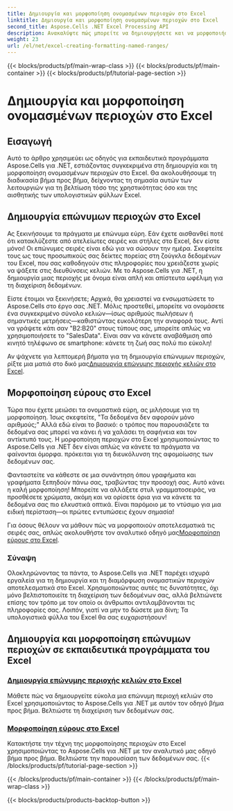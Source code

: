 ```yaml
---
title: Δημιουργία και μορφοποίηση ονομασμένων περιοχών στο Excel
linktitle: Δημιουργία και μορφοποίηση ονομασμένων περιοχών στο Excel
second_title: Aspose.Cells .NET Excel Processing API
description: Ανακαλύψτε πώς μπορείτε να δημιουργήσετε και να μορφοποιήσετε ονομασμένες περιοχές στο Excel με το Aspose.Cells για .NET. Βελτιώστε τη διαχείριση δεδομένων και την οπτική παρουσίασή σας χωρίς κόπο.
weight: 23
url: /el/net/excel-creating-formatting-named-ranges/
---
```


{{< blocks/products/pf/main-wrap-class >}}
{{< blocks/products/pf/main-container >}}
{{< blocks/products/pf/tutorial-page-section >}}

# Δημιουργία και μορφοποίηση ονομασμένων περιοχών στο Excel

## Εισαγωγή

Αυτό το άρθρο χρησιμεύει ως οδηγός για εκπαιδευτικά προγράμματα Aspose.Cells για .NET, εστιάζοντας συγκεκριμένα στη δημιουργία και τη μορφοποίηση ονομασμένων περιοχών στο Excel. Θα ακολουθήσουμε τη διαδικασία βήμα προς βήμα, δείχνοντας τη σημασία αυτών των λειτουργιών για τη βελτίωση τόσο της χρηστικότητας όσο και της αισθητικής των υπολογιστικών φύλλων Excel. 

## Δημιουργία επώνυμων περιοχών στο Excel

Ας ξεκινήσουμε τα πράγματα με επώνυμα εύρη. Εάν έχετε αισθανθεί ποτέ ότι κατακλύζεστε από ατελείωτες σειρές και στήλες στο Excel, δεν είστε μόνοι! Οι επώνυμες σειρές είναι εδώ για να σώσουν την ημέρα. Σκεφτείτε τους ως τους προσωπικούς σας δείκτες πορείας στη ζούγκλα δεδομένων του Excel, που σας καθοδηγούν στις πληροφορίες που χρειάζεστε χωρίς να ψάξετε στις διευθύνσεις κελιών. Με το Aspose.Cells για .NET, η δημιουργία μιας περιοχής με όνομα είναι απλή και απίστευτα ωφέλιμη για τη διαχείριση δεδομένων.

Είστε έτοιμοι να ξεκινήσετε; Αρχικά, θα χρειαστεί να ενσωματώσετε το Aspose.Cells στο έργο σας .NET. Μόλις προστεθεί, μπορείτε να ονομάσετε ένα συγκεκριμένο σύνολο κελιών—ίσως αριθμούς πωλήσεων ή σημαντικές μετρήσεις—καθιστώντας ευκολότερη την αναφορά τους. Αντί να γράψετε κάτι σαν "B2:B20" στους τύπους σας, μπορείτε απλώς να χρησιμοποιήσετε το "SalesData". Είναι σαν να κάνετε αναβάθμιση από κινητό τηλέφωνο σε smartphone: κάνετε τη ζωή σας πολύ πιο εύκολη! 

 Αν ψάχνετε για λεπτομερή βήματα για τη δημιουργία επώνυμων περιοχών, ρίξτε μια ματιά στο δικό μας[Δημιουργία επώνυμης περιοχής κελιών στο Excel](./create-named-range-of-cells/).

## Μορφοποίηση εύρους στο Excel

Τώρα που έχετε μειώσει τα ονομαστικά εύρη, ας μιλήσουμε για τη μορφοποίηση. Ίσως σκεφτείτε, "Τα δεδομένα δεν αφορούν μόνο αριθμούς;" Αλλά εδώ είναι το βασικό: ο τρόπος που παρουσιάζετε τα δεδομένα σας μπορεί να κάνει ή να χαλάσει τη σαφήνεια και τον αντίκτυπό τους. Η μορφοποίηση περιοχών στο Excel χρησιμοποιώντας το Aspose.Cells για .NET δεν είναι απλώς να κάνετε τα πράγματα να φαίνονται όμορφα. πρόκειται για τη διευκόλυνση της αφομοίωσης των δεδομένων σας. 

Φανταστείτε να κάθεστε σε μια συνάντηση όπου γραφήματα και γραφήματα ξεπηδούν πάνω σας, τραβώντας την προσοχή σας. Αυτό κάνει η καλή μορφοποίηση! Μπορείτε να αλλάξετε στυλ γραμματοσειράς, να προσθέσετε χρώματα, ακόμη και να ορίσετε όρια για να κάνετε τα δεδομένα σας πιο ελκυστικά οπτικά. Είναι παρόμοιο με το ντύσιμο για μια ειδική περίσταση—οι πρώτες εντυπώσεις έχουν σημασία! 

 Για όσους θέλουν να μάθουν πώς να μορφοποιούν αποτελεσματικά τις σειρές σας, απλώς ακολουθήστε τον αναλυτικό οδηγό μας[Μορφοποίηση εύρους στο Excel](./format-ranges/).

### Σύναψη

Ολοκληρώνοντας τα πάντα, το Aspose.Cells για .NET παρέχει ισχυρά εργαλεία για τη δημιουργία και τη διαμόρφωση ονομαστικών περιοχών αποτελεσματικά στο Excel. Χρησιμοποιώντας αυτές τις δυνατότητες, όχι μόνο βελτιστοποιείτε τη διαχείριση των δεδομένων σας, αλλά βελτιώνετε επίσης τον τρόπο με τον οποίο οι άνθρωποι αντιλαμβάνονται τις πληροφορίες σας. Λοιπόν, γιατί να μην το δώσετε μια δίνη; Τα υπολογιστικά φύλλα του Excel θα σας ευχαριστήσουν!

## Δημιουργία και μορφοποίηση επώνυμων περιοχών σε εκπαιδευτικά προγράμματα του Excel
### [Δημιουργία επώνυμης περιοχής κελιών στο Excel](./create-named-range-of-cells/)
Μάθετε πώς να δημιουργείτε εύκολα μια επώνυμη περιοχή κελιών στο Excel χρησιμοποιώντας το Aspose.Cells για .NET με αυτόν τον οδηγό βήμα προς βήμα. Βελτιώστε τη διαχείριση των δεδομένων σας.
### [Μορφοποίηση εύρους στο Excel](./format-ranges/)
Κατακτήστε την τέχνη της μορφοποίησης περιοχών στο Excel χρησιμοποιώντας το Aspose.Cells για .NET με τον αναλυτικό μας οδηγό βήμα προς βήμα. Βελτιώστε την παρουσίαση των δεδομένων σας.
{{< /blocks/products/pf/tutorial-page-section >}}

{{< /blocks/products/pf/main-container >}}
{{< /blocks/products/pf/main-wrap-class >}}

{{< blocks/products/products-backtop-button >}}
